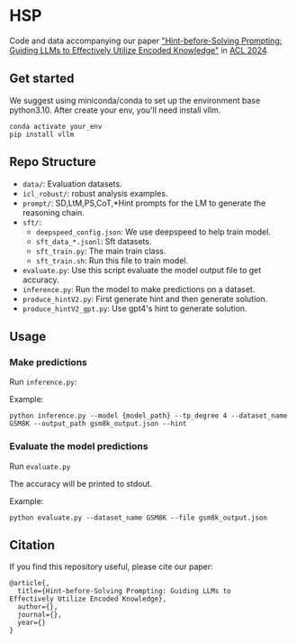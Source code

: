 # HSP
Code and data accompanying our paper ["Hint-before-Solving Prompting: Guiding LLMs to
Effectively Utilize Encoded Knowledge"]() in [ACL 2024]().


## Get started
We suggest using miniconda/conda to set up the environment base python3.10. 
After create your env, you'll need install vllm.
```
conda activate your_env
pip install vllm

```

 

## Repo Structure
- `data/`: Evaluation datasets. 
- `icl_robust/`: robust analysis examples.
- `prompt/`: SD,LtM,PS,CoT,*Hint prompts for the LM to generate the reasoning chain.
- `sft/`:
  - `deepspeed_config.json`: We use deepspeed to help train model.
  - `sft_data_*.jsonl`: Sft datasets.
  - `sft_train.py`: The main train class.
  - `sft_train.sh`: Run this file to train model.  
- `evaluate.py`: Use this script evaluate the model output file to get accuracy.
- `inference.py`: Run the model to make predictions on a dataset.
- `produce_hintV2.py`: First generate hint and then generate solution.
- `produce_hintV2_gpt.py`: Use gpt4's hint to generate solution.

## Usage

### Make predictions

Run `inference.py`:

Example:
```
python inference.py --model {model_path} --tp_degree 4 --dataset_name GSM8K --output_path gsm8k_output.json --hint
```

### Evaluate the model predictions
Run `evaluate.py`

The accuracy will be printed to stdout.

Example:
```
python evaluate.py --dataset_name GSM8K --file gsm8k_output.json
```


## Citation
If you find this repository useful, please cite our paper:
```
@article{,
  title={Hint-before-Solving Prompting: Guiding LLMs to
Effectively Utilize Encoded Knowledge},
  author={},
  journal={},
  year={}
}
```


